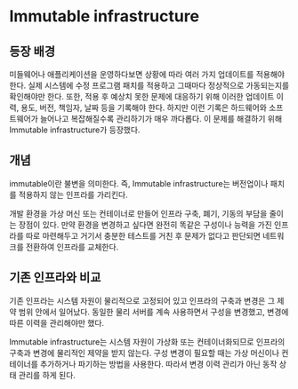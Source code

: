 # Immutable infrastructure

## 등장 배경
미들웨어나 애플리케이션을 운영하다보면 상황에 따라 여러 가지 업데이트를 적용해야 한다. 실제 시스템에 수정 프로그램 패치를 적용하고 그때마다 정상적으로 가동되는지를 확인해야만 한다. 또한, 적용 후 예상치 못한 문제에 대응하기 위해 이러한 업데이트 이력, 용도, 버전, 책임자, 날짜 등을 기록해야 한다. 하지만 이런 기록은 하드웨어와 소프트웨어가 늘어나고 복잡해질수록 관리하기가 매우 까다롭다. 이 문제를 해결하기 위해 Immutable infrastructure가 등장했다.  

## 개념
immutable이란 불변을 의미한다. 즉, Immutable infrastructure는 버전업이나 패치를 적용하지 않는 인프라를 가리킨다.  

개발 환경을 가상 머신 또는 컨테이너로 만들어 인프라 구축, 폐기, 기동의 부담을 줄이는 장점이 있다. 만약 환경을 변경하고 싶다면 완전히 똑같은 구성이나 능력을 가진 인프라를 따로 마련해두고 거기서 충분한 테스트를 거친 후 문제가 없다고 판단되면 네트워크를 전환하여 인프라를 교체한다. 

## 기존 인프라와 비교
기존 인프라는 시스템 자원이 물리적으로 고정되어 있고 인프라의 구축과 변경은 그 제약 범위 안에서 일어났다. 동일한 물리 서버를 계속 사용하면서 구성을 변경했고, 변경에 따른 이력을 관리해야만 했다.  

Immutable infrastructure는 시스템 자원이 가상화 또는 컨테이너화되므로 인프라의 구축과 변경에 물리적인 제약을 받지 않는다. 구성 변경이 필요할 때는 가상 머신이나 컨테이너를 추가하거나 파기하는 방법을 사용한다. 따라서 변경 이력 관리가 아닌 동작 상태 관리를 하게 된다.
